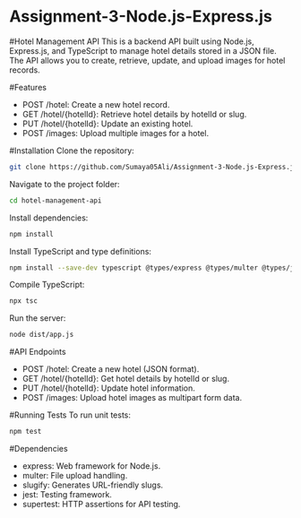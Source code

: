 # Assignment-3-Node.js-Express.js

#Hotel Management API
This is a backend API built using Node.js, Express.js, and TypeScript to manage hotel details stored in a JSON file. The API allows you to create, retrieve, update, and upload images for hotel records.

#Features
- POST /hotel: Create a new hotel record.
- GET /hotel/{hotelId}: Retrieve hotel details by hotelId or slug.
- PUT /hotel/{hotelId}: Update an existing hotel.
- POST /images: Upload multiple images for a hotel.

#Installation
Clone the repository:
  ```bash
git clone https://github.com/Sumaya05Ali/Assignment-3-Node.js-Express.js.git
 ```
Navigate to the project folder:
```bash
cd hotel-management-api
```

Install dependencies:
```bash
npm install
```

Install TypeScript and type definitions:
```bash
npm install --save-dev typescript @types/express @types/multer @types/jest
```
Compile TypeScript:
```bash
npx tsc
```

Run the server:
```bash
node dist/app.js
```
#API Endpoints
- POST /hotel: Create a new hotel (JSON format).
- GET /hotel/{hotelId}: Get hotel details by hotelId or slug.
- PUT /hotel/{hotelId}: Update hotel information.
- POST /images: Upload hotel images as multipart form data.

#Running Tests
To run unit tests:
```bash
npm test
```
#Dependencies
- express: Web framework for Node.js.
- multer: File upload handling.
- slugify: Generates URL-friendly slugs.
- jest: Testing framework.
- supertest: HTTP assertions for API testing.
